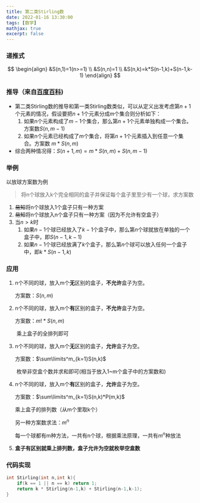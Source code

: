```yaml
---
title: 第二类Stirling数
date: 2022-01-16 13:30:00
tags: [数学]
mathjax: true
excerpt: false
---
```




### 递推式

$$
\begin{align}
&S(n,1)=1(n>=1)
\\
&S(n,n)=1
\\
&S(n,k)=k*S(n-1,k)+S(n-1,k-1)
\end{align}
$$

### 推导（来自[百度百科](https://baike.baidu.com/item/%E6%96%AF%E7%89%B9%E6%9E%97%E6%95%B0/4938529))

- 第二类Stirling数的推导和第一类Stirling数类似，可以从定义出发考虑第$n+1$个元素的情况，假设要把$n+1$个元素分成$m$个集合则分析如下：
  1. 如果n个元素构成了$m-1$个集合，那么第$n+1$个元素单独构成一个集合。方案数$S(n,m-1)$
  2. 如果n个元素已经构成了$m$个集合，将第$n+1$个元素插入到任意一个集合。方案数 $m*S(n,m)$
- 综合两种情况得：$S(n+1,m)=m*S(n,m)+S(n,m-1)$

### 举例

以放球方案数为例

> 将n个球放入k个完全相同的盒子并保证每个盒子里至少有一个球，求方案数

1. ~~易知~~将n个球放入1个盒子只有一种方案
2. ~~易知~~将n个球放入n个盒子只有一种方案（因为不允许有空盒子）
3. 当$n>k$时
   1. 如果$n-1$个球已经放入了$k-1$个盒子中，那么第$n$个球就放在单独的一个盒子中，即$S(n-1,k-1)$
   2. 如果$n-1$个球已经放满了$k$个盒子，那么第$n$个球可以放入任何一个盒子中，即$k*S(n-1,k)$

### 应用

1. n个不同的球，放入m个**无**区别的盒子，**不允许**盒子为空。

   方案数：$S(n,m)$

2. n个不同的球，放入m个**有**区别的盒子，**不允许**盒子为空。

   方案数：$m!*S(n,m)$

   ​	乘上盒子的全排列即可

3. n个不同的球，放入m个**无**区别的盒子，**允许**盒子为空。

   方案数：$\sum\limits^m_{k=1}S(n,k)$

   ​	枚举非空盒个数并求和即可(相当于放入1~m个盒子中的方案数和)

4. n个不同的球，放入m个**有**区别的盒子，**允许**盒子为空。

   方案数：$\sum\limits^m_{k=1}S(n,k)*P(m,k)$

   乘上盒子的排列数（从m个里取k个）

   

   另一种方案数求法：$m^n$

   每一个球都有m种方法，一共有n个球，根据乘法原理，一共有$m^n$种放法

5. **盒子有区别就乘上排列数，盒子允许为空就枚举空盒数**

### 代码实现

```cpp
int Stirling(int n,int k){
	if(k == 1 || n == k) return 1;
	return k * Stirling(n-1,k) + Stirling(n-1,k-1); 
}
```
